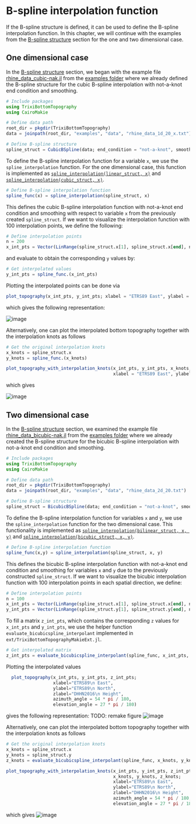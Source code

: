 # B-spline interpolation function

If the B-spline structure is defined, it can be used to define the B-spline interpolation function.
In this chapter, we will continue with the examples from the [B-spline structure](https://trixi-framework.github.io/TrixiBottomTopography.jl/dev/structure/)
section for the one and two dimensional case.

## One dimensional case

In the [B-spline structure](https://trixi-framework.github.io/TrixiBottomTopography.jl/dev/structure/)
section, we began with the example file
[rhine\_data\_cubic-nak.jl](https://github.com/trixi-framework/TrixiBottomTopography.jl/blob/main/examples/rhine_data_cubic-nak.jl)
from the [examples folder](https://github.com/trixi-framework/TrixiBottomTopography.jl/tree/main/examples)
where we already defined the B-spline structure for the cubic B-spline interpolation with not-a-knot end condition and smoothing.

```julia
# Include packages
using TrixiBottomTopography
using CairoMakie

# Define data path
root_dir = pkgdir(TrixiBottomTopography)
data = joinpath(root_dir, "examples", "data", "rhine_data_1d_20_x.txt")

# Define B-spline structure
spline_struct = CubicBSpline(data; end_condition = "not-a-knot", smoothing_factor = 999)
```

To define the B-spline interpolation function for a variable `x`,
we use the `spline_interpolation` function. For the one dimensional case,
this function is implemented as [`spline_interpolation(linear_struct, x)`](https://trixi-framework.github.io/TrixiBottomTopography.jl/dev/reference/#TrixiBottomTopography.spline_interpolation-Tuple{LinearBSpline,%20Any})
and [`spline_interpolation(cubic_struct, x)`](https://trixi-framework.github.io/TrixiBottomTopography.jl/dev/reference/#TrixiBottomTopography.spline_interpolation-Tuple{CubicBSpline,%20Any}).

```julia
# Define B-spline interpolation function
spline_func(x) = spline_interpolation(spline_struct, x)
```

This defines the cubic B-spline interpolation function with not-a-knot end condition
and smoothing with respect to variable `x` from the previously created `spline_struct`.
If we want to visualize the interpolation function with 100 interpolation points, we define the following:
```julia
# Define interpolation points
n = 200
x_int_pts = Vector(LinRange(spline_struct.x[1], spline_struct.x[end], n))
```

and evaluate to obtain the corresponding `y` values by:

```julia
# Get interpolated values
y_int_pts = spline_func.(x_int_pts)
```

Plotting the interpolated points can be done via

```julia
plot_topography(x_int_pts, y_int_pts; xlabel = "ETRS89 East", ylabel = "DHHN2016 Height")
```

which gives the following representation:

![image](https://github.com/user-attachments/assets/ceb242a8-53a6-424f-abc9-39789d6e31d4)

Alternatively, one can plot the interpolated bottom topography together
with the interpolation knots as follows

```julia
# Get the original interpolation knots
x_knots = spline_struct.x
y_knots = spline_func.(x_knots)

plot_topography_with_interpolation_knots(x_int_pts, y_int_pts, x_knots, y_knots;
                                         xlabel = "ETRS89 East", ylabel = "DHHN2016 Height" )
```

which gives

![image](https://github.com/user-attachments/assets/91c515f8-986b-42ff-bf5d-1927687a59c5)

## Two dimensional case

In the [B-spline structure](https://trixi-framework.github.io/TrixiBottomTopography.jl/dev/structure/)
section, we examined the example file
[rhine\_data\_bicubic-nak.jl](https://github.com/trixi-framework/TrixiBottomTopography.jl/blob/main/examples/rhine_data_bicubic-nak.jl)
from the [examples folder](https://github.com/trixi-framework/TrixiBottomTopography.jl/tree/main/examples)
where we already created the B-spline structure for the bicubic B-spline interpolation
with not-a-knot end condition and smoothing.

```julia
# Include packages
using TrixiBottomTopography
using CairoMakie

# Define data path
root_dir = pkgdir(TrixiBottomTopography)
data = joinpath(root_dir, "examples", "data", "rhine_data_2d_20.txt")

# Define B-spline structure
spline_struct = BicubicBSpline(data; end_condition = "not-a-knot", smoothing_factor = 9999)
```

To define the B-spline interpolation function for variables `x` and `y`,
we use the `spline_interpolation` function for the two dimensional case.
This functionality is implemented as [`spline_interpolation(bilinear_struct, x, y)`](https://trixi-framework.github.io/TrixiBottomTopography.jl/dev/reference/#TrixiBottomTopography.spline_interpolation-Tuple{BilinearBSpline,%20Any,%20Any})
and [`spline_interpolation(bicubic_struct, x, y)`](https://trixi-framework.github.io/TrixiBottomTopography.jl/dev/reference/#TrixiBottomTopography.spline_interpolation-Tuple{BicubicBSpline,%20Any,%20Any}).

```julia
# Define B-spline interpolation function
spline_func(x,y) = spline_interpolation(spline_struct, x, y)
```
This defines the bicubic B-spline interpolation function with not-a-knot end condition
and smoothing for variables `x` and `y` due to the previously constructed `spline_struct`. If we want to visualize the bicubic interpolation function with 100
interpolation points in each spatial direction, we define:

```julia
# Define interpolation points
n = 100
x_int_pts = Vector(LinRange(spline_struct.x[1], spline_struct.x[end], n))
y_int_pts = Vector(LinRange(spline_struct.y[1], spline_struct.y[end], n))
```

To fill a matrix `z_int_pts`, which contains the corresponding `z` values
for `x_int_pts` and `y_int_pts`, we use the helper function
`evaluate_bicubicspline_interpolant` implemented in `ext/TrixiBottomTopographyMakieExt.jl`.

```julia
# Get interpolated matrix
z_int_pts = evaluate_bicubicspline_interpolant(spline_func, x_int_pts, y_int_pts)
```

Plotting the interpolated values

```julia
  plot_topography(x_int_pts, y_int_pts, z_int_pts;
                  xlabel="ETRS89\n East",
                  ylabel="ETRS89\n North",
                  zlabel="DHHN2016\n Height",
                  azimuth_angle = 54 * pi / 180,
                  elevation_angle = 27 * pi / 180)
```

gives the following representation:
TODO: remake figure
![image](https://github.com/user-attachments/assets/1203483a-b414-45b1-a69a-c6e284eeb0c2)

Alternatively, one can plot the interpolated bottom topography together
with the interpolation knots as follows

```julia
# Get the original interpolation knots
x_knots = spline_struct.x
y_knots = spline_struct.y
z_knots = evaluate_bicubicspline_interpolant(spline_func, x_knots, y_knots)

plot_topography_with_interpolation_knots(x_int_pts, y_int_pts, z_int_pts,
                                         x_knots, y_knots, z_knots;
                                         xlabel="ETRS89\n East",
                                         ylabel="ETRS89\n North",
                                         zlabel="DHHN2016\n Height",
                                         azimuth_angle = 54 * pi / 180,
                                         elevation_angle = 27 * pi / 180)
```

which gives
![image](https://github.com/user-attachments/assets/ed082318-47ec-4680-8cd0-04997c3a95b4)